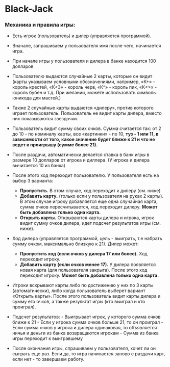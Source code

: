 # Black-Jack

### Механика и правила игры:

* Есть игрок (пользователь) и дилер (управляется программой).

* Вначале, запрашиваем у пользователя имя после чего, начинается игра.
* При начале игры у пользователя и дилера в банке находится 100 долларов
* Пользователю выдаются случайные 2 карты, которые он видит (карты указываем условными обозначениями, например, «К+» - король крестей, «К<3» - король черв, «К^» - король пик, «К<>» - король бубен и т.д. При желании, можете использовать символы юникода для мастей.)
* Также 2 случайные карты выдаются «дилеру», против которого играет пользователь. Пользователь не видит карты дилера, вместо них показываются звездочки.
* Пользователь видит сумму своих очков. Сумма считается так: от 2 до 10 - по номиналу карты, все «картинки» - по 10, **туз - 1 или 11, в зависимости от того, какое значение будет ближе к 21 и что не ведет к проигрышу (сумме более 21).**
* После раздачи, автоматически делается ставка в банк игры в размере 10 долларов от игрока и диллера. (У игрока и дилера вычитается 10 из банка)
 * После этого ход переходит пользователю. У пользователя есть на выбор 3 варианта: 
    - **Пропустить.** В этом случае, ход переходит к дилеру (см. ниже)
     - **Добавить карту.** (только если у пользователя на руках 2 карты). В этом случае игроку добавляется еще одна случайная карта, сумма очков пересчитывается, ход переходит дилеру. **Может быть добавлена только одна карта.** 
      - **Открыть карты.** Открываются карты дилера и игрока, игрок видит сумму очков дилера, идет подсчет результатов игры (см. ниже).
 * Ход дилера (управляется программой, цель - выиграть, т.е набрать сумму очком, максимально близкую к 21). Дилер может:
    - **Пропустить ход (если очков у дилера 17 или более).** Ход переходит игроку. 
    - **Добавить карту (если очков менее 17).** У дилера появляется новая карта (для пользователя закрыта). После этого ход переходит игроку. **Может быть добавлена только одна карта.**
  * Игроки вскрывают карты либо по достижению у них по 3 карты (автоматически), либо когда пользователь выберет вариант «Открыть карты». После этого пользователь видит карты дилера и сумму его очков, а также результат игры (кто выиграл и кто проиграл).
* Подсчет результатов:
             - Выигрывает игрок, у которого сумма очков ближе к 21
             - Если у игрока сумма очков больше 21, то он проиграл
             - Если сумма очков у игрока и дилера одинаковая, то объявляется ничья и деньги из банка возвращаются игрокам
             - Сумма из банка игры переходит к выигравшему
* После окончания игры, спрашиваем у пользователя, хочет ли он сыграть еще раз. Если да, то игра начинается заново с раздачи карт, если нет - то завершаем работу.
